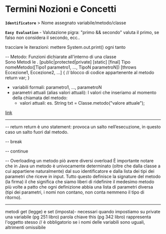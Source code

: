 # Termini Nozioni e Concetti
**`Identificatore`** > Nome assegnato variabile/metodo/classe


**`Easy Evaluation`** - Valutazione pigra: "primo && secondo" valuta il primo, se falso non considera il secondo, ecc..

tracciare le iterazioni: mettere System.out.print() ogni tanto

-- Metodo: Funzioni dichiarate all'interno di una classe  
Sono Metodi le .
[public|protected|private] [static] [final] Tipo nomeMetodo([Tipo1 parametro1, ..., TipoN parametroN])
[throws Eccezione1, Eccezione2, ...] {
    // blocco di codice appartenente al metodo
return var; }
 - variabili formali: parametro1, ..., parametroN
 - parametri attuali (alias valori attuali): I valori che inseriamo al momento della chiamata del metodo:
    - valori attuali: es. String txt = Classe.metodo("valore attuale");

[link](https://www.html.it/pag/50139/i-metodi-in-java/)

---

 -- return
return è uno statement: provoca un salto nell’esecuzione, in questo caso un salto fuori dal metodo.

 -- break

 -- continue




 -- Overloading
un metodo piò avere diversi overload
È importante notare che in Java un metodo è univocamente determinato (oltre che dalla classe a cui appartiene
naturalmente) dal suo identificatore e dalla lista dei tipi dei parametri che riceve in input.
Tutto questo definisce la signature del metodo (la firma) il che significa che siamo liberi di ridefinire il medesimo metodo più volte a patto che ogni definizione abbia una lista di parametri diversa (tipi dei parametri, i nomi non contano, non conta nemmeno il tipo di ritorno).

---


metodi get (legge) e set (imposta)- necessari quando impostiamo su private una variabile (pg 251 libro)
parola chiave this (pg 342 libro) rappresenta l'oggetto stesso // è obbligatorio se i nomi delle variabili sono uguali, altrimenti omissibile